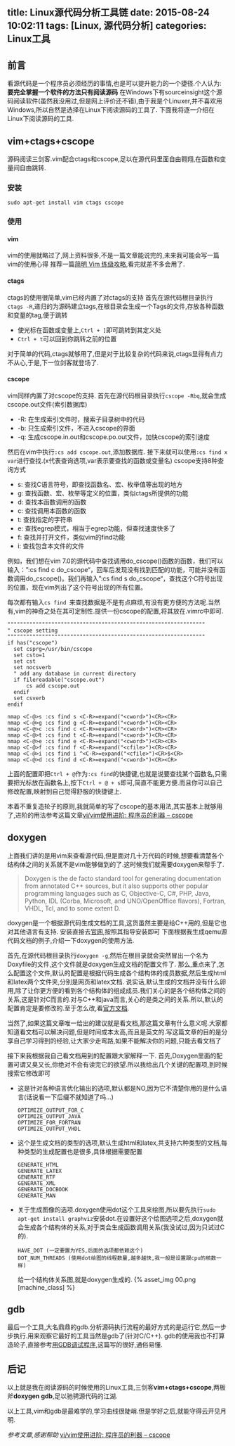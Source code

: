 title: Linux源代码分析工具链
date: 2015-08-24 10:02:11
tags: [Linux, 源代码分析]
categories: Linux工具
---

## 前言
看源代码是一个程序员必须经历的事情,也是可以提升能力的一个捷径.个人认为: **要完全掌握一个软件的方法只有阅读源码**
在Windows下有sourceinsight这个源码阅读软件(虽然我没用过,但是网上评价还不错),由于我是个Linuxer,并不喜欢用Windows,所以自然是选择在Linux下阅读源码的工具了.
下面我将逐一介绍在Linux下阅读源码的工具.

## vim+ctags+cscope
源码阅读三剑客.vim配合ctags和cscope,足以在源代码里面自由翱翔,在函数和变量间自由跳转.
### 安装
```
sudo apt-get install vim ctags cscope
```
### 使用

#### vim
vim的使用就略过了,网上资料很多,不是一篇文章能说完的,未来我可能会写一篇vim的使用心得
推荐一篇[简明 Vim 练级攻略](http://coolshell.cn/articles/5426.html),看完就差不多会用了.

#### ctags
ctags的使用很简单,vim已经内置了对ctags的支持
首先在源代码根目录执行`ctags -R`,递归的为源码建立tags,在根目录会生成一个Tags的文件,存放各种函数和变量的tag,便于跳转
- 使光标在函数或变量上,`Ctrl + ]`即可跳转到其定义处
- `Ctrl + t`可以回到你跳转之前的位置

对于简单的代码,ctags就够用了,但是对于比较复杂的代码来说,ctags显得有点力不从心,于是,下一位剑客就登场了.

#### cscope
vim同样内置了对cscope的支持.
首先在源代码根目录执行`cscope -Rbq`,就会生成cscope.out文件(索引数据库)
- -R: 在生成索引文件时，搜索子目录树中的代码
- -b: 只生成索引文件，不进入cscope的界面
- -q: 生成cscope.in.out和cscope.po.out文件，加快cscope的索引速度

然后在vim中执行`:cs add cscope.out`,添加数据库.
接下来就可以使用`:cs find x var`进行查找.(x代表查询选项,var表示要查找的函数或变量名)
cscope支持8种查询方式
- s: 查找C语言符号，即查找函数名、宏、枚举值等出现的地方
- g: 查找函数、宏、枚举等定义的位置，类似ctags所提供的功能
- d: 查找本函数调用的函数
- c: 查找调用本函数的函数
- t: 查找指定的字符串
- e: 查找egrep模式，相当于egrep功能，但查找速度快多了
- f: 查找并打开文件，类似vim的find功能
- i: 查找包含本文件的文件

例如，我们想在vim 7.0的源代码中查找调用do_cscope()函数的函数，我们可以输入：”:cs find c do_cscope“，回车后发现没有找到匹配的功能，可能并没有函数调用do_cscope()。我们再输入”:cs find s do_cscope“，查找这个C符号出现的位置，现在vim列出了这个符号出现的所有位置。

每次都有输入`cs find `来查找数据是不是有点麻烦,有没有更方便的方法呢.当然有,vim的神奇之处在其可定制性.提供一份cscope的配置,将其放在.vimrc中即可.
```
"""""""""""""""""""""""""""""""""""""""""""""""""""""""""""""""
" cscope setting
"""""""""""""""""""""""""""""""""""""""""""""""""""""""""""""""
if has("cscope")
  set csprg=/usr/bin/cscope
  set csto=1
  set cst
  set nocsverb
  " add any database in current directory
  if filereadable("cscope.out")
      cs add cscope.out
  endif
  set csverb
endif

nmap <C-@>s :cs find s <C-R>=expand("<cword>")<CR><CR>
nmap <C-@>g :cs find g <C-R>=expand("<cword>")<CR><CR>
nmap <C-@>c :cs find c <C-R>=expand("<cword>")<CR><CR>
nmap <C-@>t :cs find t <C-R>=expand("<cword>")<CR><CR>
nmap <C-@>e :cs find e <C-R>=expand("<cword>")<CR><CR>
nmap <C-@>f :cs find f <C-R>=expand("<cfile>")<CR><CR>
nmap <C-@>i :cs find i ^<C-R>=expand("<cfile>")<CR>$<CR>
nmap <C-@>d :cs find d <C-R>=expand("<cword>")<CR><CR>
```
上面的配置即把`Ctrl + @`作为`:cs find`的快捷键,也就是说要查找某个函数名,只需要把光标放在函数名上,按下`Ctrl + @ + s`即可,简直不能更方便.而且你可以自己修改配置,映射到自己觉得舒服的快捷键上.

本着不重复造轮子的原则,我就简单的写了cscope的基本用法,其实基本上就够用了,进阶的用法参考这篇文章[vi/vim使用进阶: 程序员的利器 – cscope](http://easwy.com/blog/archives/advanced-vim-skills-cscope/)

## doxygen
上面我们讲的是用vim来查看源代码,但是面对几十万代码的时候,想要看清楚各个结构体之间的关系就不是vim能够做到的了.这时候我们就需要doxygen来帮手了.

> Doxygen is the de facto standard tool for generating documentation from annotated C++ sources, but it also supports other popular programming languages such as C, Objective-C, C#, PHP, Java, Python, IDL (Corba, Microsoft, and UNO/OpenOffice flavors), Fortran, VHDL, Tcl, and to some extent D.

doxygen是一个根据源代码生成文档的工具,这货虽然主要是给C++用的,但是它也对其他语言有支持.
安装直接去[官网](http://www.stack.nl/~dimitri/doxygen/index.html),按照其指导安装即可
下面根据我生成qemu源代码文档的例子,介绍一下doxygen的使用方法.

首先,在源代码根目录执行`doxygen -g`,然后在根目录就会突然冒出一个名为Doxyfile的文件,这个文件就是doxygen生成文档的配置文件了.
那么,重点来了,怎么配置这个文件,默认的配置是根据代码生成各个结构体的成员数据,然后生成html和latex两个文件夹,分别是网页和latex文档.
说实话,默认生成的文档并没有什么卵用,除了让你更方便的看到各个结构体的组成成员.我们关心的是各个结构体之间的关系,这是针对C而言的.对与C++和java而言,关心的是类之间的关系.所以,默认的配置肯定是要修改的.至于怎么改,看[官方文档](http://www.stack.nl/~dimitri/doxygen/manual/index.html).

当然了,如果这篇文章唯一给出的建议就是看文档,那这篇文章有什么意义呢.大家都知道看文档可以解决问题,但是时间成本太高,而且是英文的.写这篇文章的目的是分享自己学习得到的经验,让大家少走弯路,如果不能解决你的问题,只能去看文档了

接下来我根据我自己看文档用到的配置跟大家解释一下.
首先,Doxygen里面的配置可谓又臭又长,你绝对不会有读完它的欲望.所以我给出几个关键的配置项,到时候搜索它修改即可
- 这是针对各种语言优化输出的选项,默认都是NO,因为它不清楚你用的是什么语言(话说看一下后缀不就知道了吗...)
    ```
    OPTIMIZE_OUTPUT_FOR_C
    OPTIMIZE_OUTPUT_JAVA
    OPTIMIZE_FOR_FORTRAN
    OPTIMIZE_OUTPUT_VHDL
    ```
- 这个是生成文档的类型的选项,默认生成html和latex,共支持六种类型的文档,每种类型的生成配置也是很多,具体根据需要配置
    ```
    GENERATE_HTML
    GENERATE_LATEX
    GENERATE_RTF
    GENERATE_XML
    GENERATE_DOCBOOK
    GENERATE_MAN
    ```
- 关于生成图像的选项.doxygen使用dot这个工具来绘图,所以要先执行`sudo apt-get install graphviz`安装dot.在设置好这个绘图选项之后,doxygen就会生成各个结构体的关系,对于类会生成函数调用关系(我没试过,因为只试过C的).
    ```
    HAVE_DOT (一定要置为YES,后面的选项都依赖这个)
    DOT_NUM_THREADS (使用dot绘图的线程数量,越多越快,我一般是设置跟cpu的核数一样)
    ```
    给一个结构体关系图,就是doxygen生成的.
    {% asset_img 00.png [machine_class] %}
    
## gdb
最后一个工具,大名鼎鼎的gdb.分析源码执行流程的最好方式的是运行它,然后一步步执行.用来观察它最好的工具当然是gdb了(针对C/C++).
gdb的使用我也不打算造轮子,直接参考[用GDB调试程序](http://wiki.ubuntu.org.cn/index.php?title=%E7%94%A8GDB%E8%B0%83%E8%AF%95%E7%A8%8B%E5%BA%8F&variant=zh-hans),这篇写的很好,通俗易懂.

## 后记
以上就是我在阅读源码的时候使用的Linux工具,三剑客**vim+ctags+cscope**,两板斧**doxygen gdb**,足以驰骋源代码的江湖.

以上工具,vim和gdb是最难学的,学习曲线很陡峭.但是学好之后,就能守得云开见月明.

_参考文章,感谢帮助_
[vi/vim使用进阶: 程序员的利器 – cscope](http://easwy.com/blog/archives/advanced-vim-skills-cscope/)


